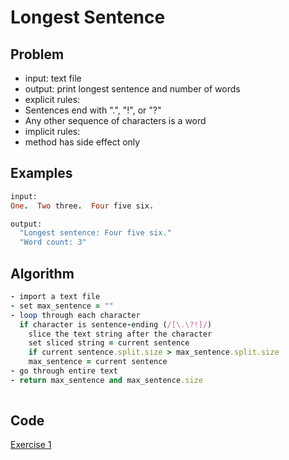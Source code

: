 # Longest Sentence

## Problem

- input: text file
- output: print longest sentence and number of words
- explicit rules:
-   Sentences end with ".", "!", or "?"
-   Any other sequence of characters is a word
- implicit rules:
-   method has side effect only

## Examples

```ruby
input:
One.  Two three.  Four five six.

output:
  "Longest sentence: Four five six."
  "Word count: 3"
```

## Algorithm

```ruby
- import a text file
- set max_sentence = ""
- loop through each character
  if character is sentence-ending (/[\.\?!]/)
    slice the text string after the character
    set sliced string = current sentence
    if current sentence.split.size > max_sentence.split.size
    max_sentence = current sentence
- go through entire text
- return max_sentence and max_sentence.size
    

```

## Code

[Exercise 1](/exercise_1.rb)